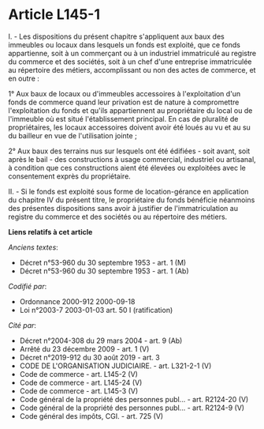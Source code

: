 # Article L145-1

I. - Les dispositions du présent chapitre s'appliquent aux baux des immeubles ou locaux dans lesquels un fonds est exploité,
que ce fonds appartienne, soit à un commerçant ou à un industriel immatriculé au registre du commerce et des sociétés, soit à
un chef d'une entreprise immatriculée au répertoire des métiers, accomplissant ou non des actes de commerce, et en outre :

1° Aux baux de locaux ou d'immeubles accessoires à l'exploitation d'un fonds de commerce quand leur privation est de nature à
compromettre l'exploitation du fonds et qu'ils appartiennent au propriétaire du local ou de l'immeuble où est situé
l'établissement principal. En cas de pluralité de propriétaires, les locaux accessoires doivent avoir été loués au vu et au
su du bailleur en vue de l'utilisation jointe ;

2° Aux baux des terrains nus sur lesquels ont été édifiées - soit avant, soit après le bail - des constructions à usage
commercial, industriel ou artisanal, à condition que ces constructions aient été élevées ou exploitées avec le consentement
exprès du propriétaire.

II. - Si le fonds est exploité sous forme de location-gérance en application du chapitre IV du présent titre, le propriétaire
du fonds bénéficie néanmoins des présentes dispositions sans avoir à justifier de l'immatriculation au registre du commerce
et des sociétés ou au répertoire des métiers.

**Liens relatifs à cet article**

_Anciens textes_:

  - Décret n°53-960 du 30 septembre 1953 - art. 1 (M)
  - Décret n°53-960 du 30 septembre 1953 - art. 1 (Ab)

_Codifié par_:

  - Ordonnance 2000-912 2000-09-18
  - Loi n°2003-7 2003-01-03 art. 50 I (ratification)

_Cité par_:

  - Décret n°2004-308 du 29 mars 2004 - art. 9 (Ab)
  - Arrêté du 23 décembre 2009 - art. 1 (V)
  - Décret n°2019-912 du 30 août 2019 - art. 3
  - CODE DE L'ORGANISATION JUDICIAIRE. - art. L321-2-1 (V)
  - Code de commerce - art. L145-2 (V)
  - Code de commerce - art. L145-24 (V)
  - Code de commerce - art. L145-3 (V)
  - Code général de la propriété des personnes publ... - art. R2124-20 (V)
  - Code général de la propriété des personnes publ... - art. R2124-9 (V)
  - Code général des impôts, CGI. - art. 725 (V)

